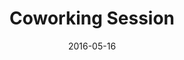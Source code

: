 ---
title: Coworking Session
text: Come work on your own project in a supportive environment to get (and give) help from your peers!
location: Simon Fraser University, Burnaby Campus, Library Research Commons
link: https://github.com/ttimbers/studyGroup/issues/68
date: 2016-05-16
startTime: 11:30
endTime: 12:30
---